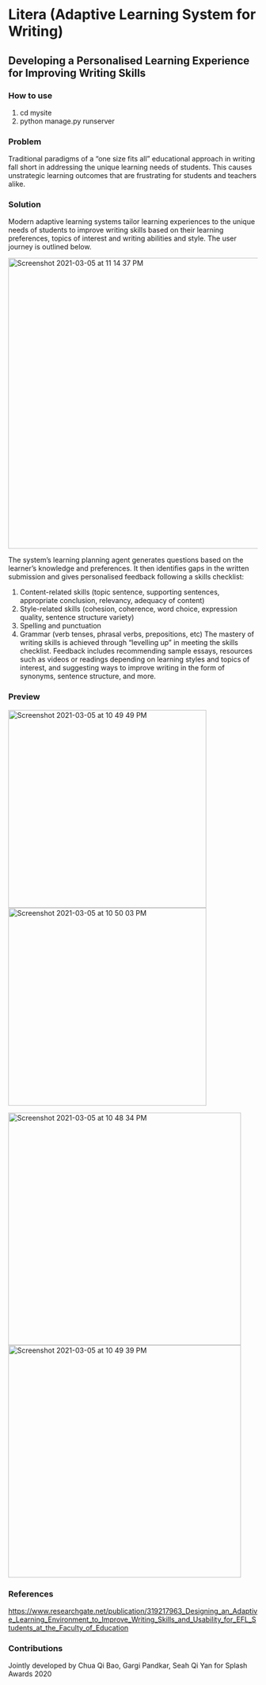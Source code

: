 # Litera (Adaptive Learning System for Writing)

## Developing a Personalised Learning Experience for Improving Writing Skills

### How to use

1. cd mysite
2. python manage.py runserver

### Problem

Traditional paradigms of a “one size fits all” educational approach in writing fall short in addressing the unique learning needs of students. This causes unstrategic learning outcomes that are frustrating for students and teachers alike.

### Solution

Modern adaptive learning systems tailor learning experiences to the unique needs of students to improve writing skills based on their learning preferences, topics of interest and writing abilities and style. The user journey is outlined below.

<img width="588" alt="Screenshot 2021-03-05 at 11 14 37 PM" src="https://user-images.githubusercontent.com/62118373/110134627-9041c680-7e08-11eb-917e-8bf765200721.png">

The system’s learning planning agent generates questions based on the learner’s knowledge and preferences. It then identifies gaps in the written submission and gives personalised feedback following a skills checklist:
1. Content-related skills (topic sentence, supporting sentences, appropriate conclusion, relevancy, adequacy of content)
2. Style-related skills (cohesion, coherence, word choice, expression quality, sentence structure variety) 
3. Spelling and punctuation
4. Grammar (verb tenses, phrasal verbs, prepositions, etc)
The mastery of writing skills is achieved through “levelling up” in meeting the skills checklist. Feedback includes recommending sample essays, resources such as videos or readings depending on learning styles and topics of interest, and suggesting ways to improve writing in the form of synonyms, sentence structure, and more.

### Preview

<p float="left">
<img height="400" alt="Screenshot 2021-03-05 at 10 49 49 PM" src="https://user-images.githubusercontent.com/62118373/110135033-047c6a00-7e09-11eb-9d12-e1c5cd7f69f8.png">
<img height="400" alt="Screenshot 2021-03-05 at 10 50 03 PM" src="https://user-images.githubusercontent.com/62118373/110135051-080ff100-7e09-11eb-9b28-20af5ba77f61.png">
</p>

<p float="left">
<img width="470" alt="Screenshot 2021-03-05 at 10 48 34 PM" src="https://user-images.githubusercontent.com/62118373/110135068-0c3c0e80-7e09-11eb-94ae-b088f8b46151.png">
<img width="470" alt="Screenshot 2021-03-05 at 10 49 39 PM" src="https://user-images.githubusercontent.com/62118373/110135077-0e05d200-7e09-11eb-9ca0-fbd322022087.png">
</p>

### References

https://www.researchgate.net/publication/319217963_Designing_an_Adaptive_Learning_Environment_to_Improve_Writing_Skills_and_Usability_for_EFL_Students_at_the_Faculty_of_Education

### Contributions

Jointly developed by Chua Qi Bao, Gargi Pandkar, Seah Qi Yan for Splash Awards 2020
